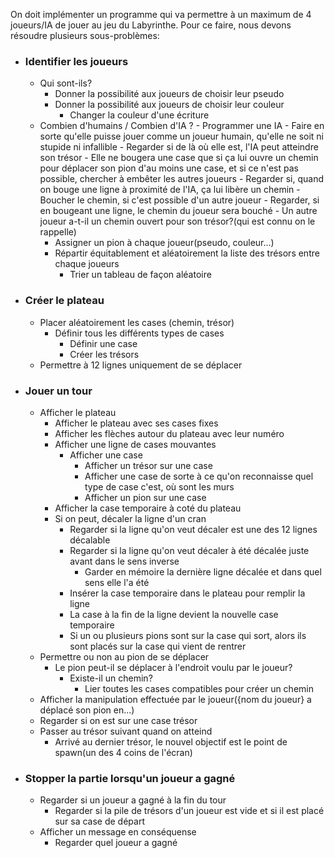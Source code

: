 On doit implémenter un programme qui va permettre à un maximum de 4 joueurs/IA de jouer au jeu du Labyrinthe.
Pour ce faire, nous devons résoudre plusieurs sous-problèmes:

  - ### Identifier les joueurs   
      - Qui sont-ils?
        - Donner la possibilité aux joueurs de choisir leur pseudo
        - Donner la possibilité aux joueurs de choisir leur couleur
            - Changer la couleur d'une écriture
      - Combien d'humains / Combien d'IA ?
            - Programmer une IA
                - Faire en sorte qu'elle puisse jouer comme un joueur humain, qu'elle ne soit ni stupide ni infallible
                    - Regarder si de là où elle est, l'IA peut atteindre son trésor
                    - Elle ne bougera une case que si ça lui ouvre un chemin pour déplacer son pion d'au moins une case, et si ce n'est pas possible, chercher à embêter les autres joueurs
                        - Regarder si, quand on bouge une ligne à proximité de l'IA, ça lui libère un chemin
                        - Boucher le chemin, si c'est possible d'un autre joueur
                            - Regarder, si en bougeant une  ligne, le chemin du joueur sera bouché
                        - Un autre joueur a-t-il un chemin ouvert pour son trésor?(qui est connu on le rappelle)
        - Assigner un pion à chaque joueur(pseudo, couleur...)
        - Répartir équitablement et aléatoirement la liste des trésors entre chaque joueurs
            - Trier un tableau de façon aléatoire

  - ### Créer le plateau
      - Placer aléatoirement les cases (chemin, trésor)
          - Définir tous les différents types de cases
              - Définir une case
              - Créer les trésors
      - Permettre à 12 lignes uniquement de se déplacer

  - ### Jouer un tour
      - Afficher le plateau
          - Afficher le plateau avec ses cases fixes
          - Afficher les flèches autour du plateau avec leur numéro
          - Afficher une ligne de cases mouvantes
              - Afficher une case
                  - Afficher un trésor sur une case
                  - Afficher une case de sorte à ce qu'on reconnaisse quel type de case c'est, où sont les murs
                  - Afficher un pion sur une case
          - Afficher la case temporaire à coté du plateau
          - Si on peut, décaler la ligne d'un cran
              - Regarder si la ligne qu'on veut décaler est une des 12 lignes décalable
              - Regarder si la ligne qu'on veut décaler à été décalée juste avant dans le sens inverse
                  - Garder en mémoire la dernière ligne décalée et dans quel sens elle l'a été
              - Insérer la case temporaire dans le plateau pour remplir la ligne
              - La case à la fin de la ligne devient la nouvelle case temporaire
              - Si un ou plusieurs pions sont sur la case qui sort, alors ils sont placés sur la case qui vient de rentrer
      - Permettre ou non au pion de se déplacer
          - Le pion peut-il se déplacer à l'endroit voulu par le joueur?
              - Existe-il un chemin?
                  - Lier toutes les cases compatibles pour créer un chemin
      - Afficher la manipulation effectuée par le joueur({nom du joueur} a déplacé son pion en...)
      - Regarder si on est sur une case trésor
      - Passer au trésor suivant quand on atteind
          - Arrivé au dernier trésor, le nouvel objectif est le point de spawn(un des 4 coins de l'écran)

  - ### Stopper la partie lorsqu'un joueur a gagné
      - Regarder si un joueur a gagné à la fin du tour
          - Regarder si la pile de trésors d'un joueur est vide et si il est placé sur sa case de départ
      - Afficher un message en conséquense
          - Regarder quel joueur a gagné

